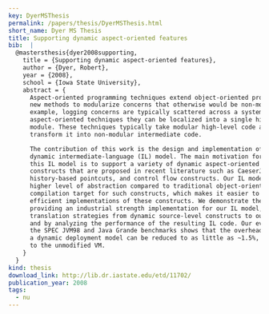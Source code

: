 ```yaml
---
key: DyerMSThesis
permalink: /papers/thesis/DyerMSThesis.html
short_name: Dyer MS Thesis
title: Supporting dynamic aspect-oriented features
bib:  |
  @mastersthesis{dyer2008supporting,
    title = {Supporting dynamic aspect-oriented features},
    author = {Dyer, Robert},
    year = {2008},
    school = {Iowa State University},
    abstract = {
      Aspect-oriented programming techniques extend object-oriented programming with
      new methods to modularize concerns that otherwise would be non-modular. For
      example, logging concerns are typically scattered across a system but using
      aspect-oriented techniques they can be localized into a single high-level
      module. These techniques typically take modular high-level code and statically
      transform it into non-modular intermediate code.

      The contribution of this work is the design and implementation of a flexible and
      dynamic intermediate-language (IL) model. The main motivation for the design of
      this IL model is to support a variety of dynamic aspect-oriented language
      constructs that are proposed in recent literature such as CaeserJ's deploy,
      history-based pointcuts, and control flow constructs. Our IL model provides a
      higher level of abstraction compared to traditional object-oriented ILs as a
      compilation target for such constructs, which makes it easier to provide
      efficient implementations of these constructs. We demonstrate these benefits by
      providing an industrial strength implementation for our IL model, by showing
      translation strategies from dynamic source-level constructs to our improved IL,
      and by analyzing the performance of the resulting IL code. Our evaluation using
      the SPEC JVM98 and Java Grande benchmarks shows that the overhead of supporting
      a dynamic deployment model can be reduced to as little as ~1.5%, when compared
      to the unmodified VM.
    }
  }
kind: thesis
download_link: http://lib.dr.iastate.edu/etd/11702/
publication_year: 2008
tags:
  - nu
---
```

